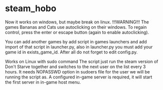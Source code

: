 # steam_hobo
Now it works on windows, but maybe break on linux.
!!!WARNING!!! The games Bananas and Cats use autoclicking on their windows. To regain control, press the enter or escape button (again to enable autoclicking).

You can add another games by add script in games launchers and add import of that script in launcher.py, also in launcher.py you must add your game id in exists_game_id. After all do not forget to edit config.py.

Works on Linux with sudo command
The script just run the steam version of Don't Starve together and switches to the next user on the list every 3 hours.
It needs NOPASSWD option in sudoers file for the user we will be running the script as.
A configured in-game server is required, it will start the first server in in-game host menu.
